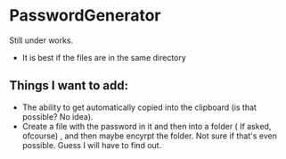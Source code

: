 # PasswordGenerator
 Still under works.
 * It is best if the files are in the same directory

## Things I want to add:
* The ability to get automatically copied into the clipboard (is that possible? No idea).
* Create a file with the password in it and then into a folder ( If asked, ofcourse) , and then maybe encyrpt the folder.
  Not sure if that's even possible. Guess I will have to find out.
